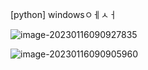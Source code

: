 [python] windowsㅇㅔㅅㅓ 



![image-20230116090927835](C:\Users\admin\Documents\GitHub\TIL\CS\Language\Interpreter\python\windows_python.assets\image-20230116090927835.png)

![image-20230116090905960](C:\Users\admin\Documents\GitHub\TIL\CS\Language\Interpreter\python\windows_python.assets\image-20230116090905960.png)
